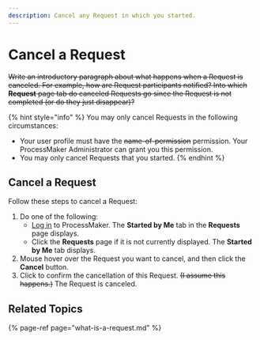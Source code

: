 ```yaml
---
description: Cancel any Request in which you started.
---
```


# Cancel a Request

~~Write an introductory paragraph about what happens when a Request is canceled. For example, how are Request participants notified? Into which **Request** page tab do canceled Requests go since the Request is not completed \(or do they just disappear\)?~~

{% hint style="info" %}
You may only cancel Requests in the following circumstances:

* Your user profile must have the ~~name-of-permission~~ permission. Your ProcessMaker Administrator can grant you this permission.
* You may only cancel Requests that you started.
{% endhint %}

## Cancel a Request

Follow these steps to cancel a Request:

1. Do one of the following:
   * [Log in](../log-in.md#log-in) to ProcessMaker. The **Started by Me** tab in the **Requests** page displays.
   * Click the **Requests** page if it is not currently displayed. The **Started by Me** tab displays.
2. Mouse hover over the Request you want to cancel, and then click the **Cancel** button.
3. Click to confirm the cancellation of this Request. ~~\(I assume this happens.\)~~ The Request is canceled.

## Related Topics

{% page-ref page="what-is-a-request.md" %}

